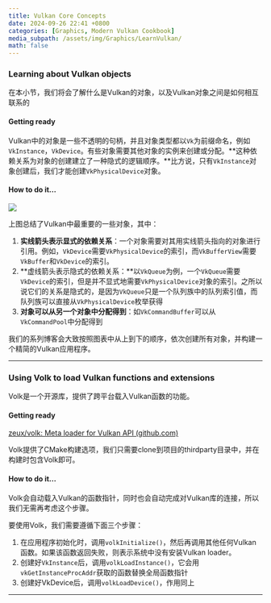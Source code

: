 ```yaml
---
title: Vulkan Core Concepts
date: 2024-09-26 22:41 +0800
categories: [Graphics, Modern Vulkan Cookbook]
media_subpath: /assets/img/Graphics/LearnVulkan/
math: false
---
```


### Learning about Vulkan objects

在本小节，我们将会了解什么是Vulkan的对象，以及Vulkan对象之间是如何相互联系的

#### Getting ready

Vulkan中的对象是一些不透明的句柄，并且对象类型都以`Vk`为前缀命名，例如`VkInstance`，`VkDevice`。有些对象需要其他对象的实例来创建或分配。**这种依赖关系为对象的创建建立了一种隐式的逻辑顺序。**比方说，只有`VkInstance`对象创建后，我们才能创建`VkPhysicalDevice`对象。

#### How to do it...

![](B18491_01_01.png)

上图总结了Vulkan中最重要的一些对象，其中：

1. **实线箭头表示显式的依赖关系**：一个对象需要对其用实线箭头指向的对象进行引用。例如，`VkDevice`需要`VkPhysicalDevice`的索引，而`VkBufferView`需要`VkBuffer`和`VkDevice`的索引。
2. **虚线箭头表示隐式的依赖关系：**以`VkQueue`为例，一个`VkQueue`需要`VkDevice`的索引，但是并不显式地需要`VkPhysicalDevice`对象的索引。之所以说它们的关系是隐式的，是因为`VkQueue`只是一个队列族中的队列索引值，而队列族可以直接从`VkPhysicalDevice`枚举获得
3. **对象可以从另一个对象中分配得到**：如`VkCommandBuffer`可以从`VkCommandPool`中分配得到

我们的系列博客会大致按照图表中从上到下的顺序，依次创建所有对象，并构建一个精简的Vulkan应用程序。

---

### Using Volk to load Vulkan functions and extensions

Volk是一个开源库，提供了跨平台载入Vulkan函数的功能。

#### Getting ready

[zeux/volk: Meta loader for Vulkan API (github.com)](https://github.com/zeux/volk)

Volk提供了CMake构建选项，我们只需要clone到项目的thirdparty目录中，并在构建时包含Volk即可。

#### How to do it...

Volk会自动载入Vulkan的函数指针，同时也会自动完成对Vulkan库的连接，所以我们无需再考虑这个步骤。

要使用Volk，我们需要遵循下面三个步骤：

1. 在应用程序初始化时，调用`volkInitialize()`，然后再调用其他任何Vulkan函数。如果该函数返回失败，则表示系统中没有安装Vulkan loader。
2. 创建好`VkInstance`后，调用`volkLoadInstance()`，它会用`vkGetInstanceProcAddr`获取的函数替换全局函数指针
3. 创建好VkDevice后，调用`volkLoadDevice()`，作用同上

---

